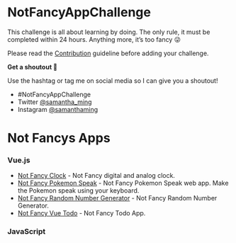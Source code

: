 # NotFancyAppChallenge

This challenge is all about learning by doing. The only rule, it must be completed within 24 hours. Anything more, it’s too fancy 😜

Please read the [Contribution](/CONTRIBUTING.md) guideline before adding your challenge.

**Get a shoutout 💛**

Use the hashtag or tag me on social media so I can give you a shoutout!

- #NotFancyAppChallenge
- Twitter [@samantha_ming](https://twitter.com/samantha_ming)
- Instagram [@samanthaming](https://www.instagram.com/samanthaming/)

# Not Fancys Apps

### Vue.js

- [Not Fancy Clock](https://github.com/samanthaming/not-fancy-clock) - Not Fancy digital and analog clock.
- [Not Fancy Pokemon Speak](https://github.com/samanthaming/not-fancy-pokemon-speaks) - Not Fancy Pokemon Speak web app. Make the Pokemon speak using your keyboard.
- [Not Fancy Random Number Generator](https://github.com/samanthaming/not-fancy-random-number-generator) - Not Fancy Random Number Generator.
- [Not Fancy Vue Todo](https://github.com/samanthaming/not-fancy-vue-todo) - Not Fancy Todo App.

### JavaScript

